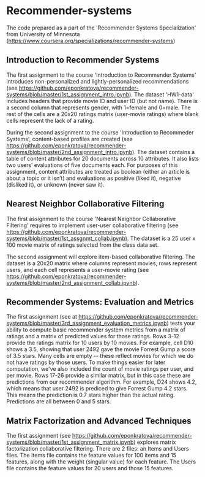 # Recommender-systems
The code prepared as a part of the 'Recommender Systems Specialization' from University of Minnesota (https://www.coursera.org/specializations/recommender-systems)

## Introduction to Recommender Systems
The first assignment to the course 'Introduction to Recommender Systems' introduces non-personalized and lightly-personalized recommendations (see https://github.com/eponkratova/recommender-systems/blob/master/1st_assignment_intro.ipynb). The dataset 'HW1-data' includes headers that provide movie ID and user ID (but not name). There is a second column that represents gender, with 1=female and 0=male. The rest of the cells are a 20x20 ratings matrix (user-movie ratings) where blank cells represent the lack of a rating. 

During the second assignment to the course 'Introduction to Recommeder Systems', content-based profiles are created (see https://github.com/eponkratova/recommender-systems/blob/master/2nd_assignment_intro.ipynb). The dataset contains a table of content attributes for 20 documents across 10 attributes. It also lists two users’ evaluations of five documents each. For purposes of this assignment, content attributes are treated as boolean (either an article is about a topic or it isn’t) and evaluations as positive (liked it), negative (disliked it), or unknown (never saw it).

## Nearest Neighbor Collaborative Filtering
The first assignment to the course 'Nearest Neighbor Collaborative Filtering' requires to implement user-user collaborative filtering (see https://github.com/eponkratova/recommender-systems/blob/master/1st_assgnmt_collab.ipynb). The dataset is a 25 user x 100 movie matrix of ratings selected from the class data set. 

The second assignment will explore item-based collaborative filtering. The dataset is a 20x20 matrix where columns represent movies, rows represent users, and each cell represents a user-movie rating (see https://github.com/eponkratova/recommender-systems/blob/master/2nd_assignment_collab.ipynb).

## Recommender Systems: Evaluation and Metrics
The first assignment (see at https://github.com/eponkratova/recommender-systems/blob/master/3rd_assignment_evaluation_metrics.ipynb) tests your ability to compute basic recommender system metrics from a matrix of ratings and a matrix of predicted values for those ratings. Rows 3-12 provide the ratings matrix for 10 users by 10 movies. For example, cell D10 shows a 3.5, showing that user 2492 gave the movie Forrest Gump a score of 3.5 stars. Many cells are empty -- these reflect movies for which we do not have ratings by those users. To make things easier for later computation, we've also included the count of movie ratings per user, and per movie. 
Rows 17-26 provide a similar matrix, but in this case these are predictions from our recommender algorithm. For example, D24 shows 4.2, which means that user 2492 is prediced to give Forrest Gump 4.2 stars. This means the prediction is 0.7 stars higher than the actual rating. Predictions are all between 0 and 5 stars.

## Matrix Factorization and Advanced Techniques
The first assignment (see https://github.com/eponkratova/recommender-systems/blob/master/1st_assignment_matrix.ipynb) explores matrix factorization collaborative filtering. There are 2 files: an Items and Users files. The Items file contains the feature values for 100 items and 15 features, along with the weight (singular value) for each feature. The Users file contains the feature values for 20 users and those 15 features.
